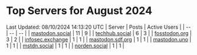 # Top Servers for August 2024
Last Updated: 08/10/2024 14:13:20 UTC
| Server | Posts | Active Users |
| -- | -- | -- |
| [mastodon.social](https://mastodon.social/tags/PowerShell) | 11 | 9 |
| [techhub.social](https://techhub.social/tags/PowerShell) | 6 | 3 |
| [fosstodon.org](https://fosstodon.org/tags/PowerShell) | 3 | 2 |
| [infosec.exchange](https://infosec.exchange/tags/PowerShell) | 1 | 1 |
| [mastodon.sdf.org](https://mastodon.sdf.org/tags/PowerShell) | 1 | 1 |
| [mastodon.uno](https://mastodon.uno/tags/PowerShell) | 1 | 1 |
| [mstdn.social](https://mstdn.social/tags/PowerShell) | 1 | 1 |
| [norden.social](https://norden.social/tags/PowerShell) | 1 | 1 |
